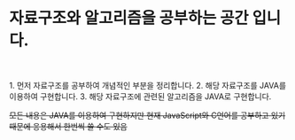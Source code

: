 # 자료구조와 알고리즘을 공부하는 공간 입니다.
<br>
<br>
1. 먼저 자료구조를 공부하여 개념적인 부분을 정리합니다.
2. 해당 자료구조를 JAVA를 이용하여 구현합니다.
3. 해당 자료구조에 관련된 알고리즘을 JAVA로 구현합니다. 


~~모든 내용은 JAVA를 이용하여 구현하지만 현재 JavaScript와 C언어를 공부하고 있기 때문에 응용해서 한번씩 쓸 수도 있음~~
